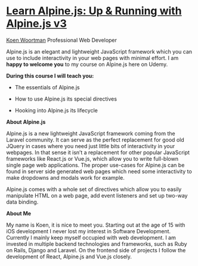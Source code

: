 # [Learn Alpine.js: Up & Running with Alpine.js v3](https://www.udemy.com/home/my-courses/)


[Koen Woortman](https://www.udemy.com/user/koen-woortman/)
Professional Web Developer

Alpine.js is an elegant and lightweight JavaScript framework which you can use to include interactivity in your web pages with minimal effort. I am **happy to welcome you** to my course on Alpine.js here on Udemy.

**During this course I will teach you:**

* The essentials of Alpine.js

* How to use Alpine.js its special directives

* Hooking into Alpine.js its lifecycle

**About Alpine.js**

Alpine.js is a new lightweight JavaScript framework coming from the Laravel community. It can serve as the perfect replacement for good old JQuery in cases where you need just little bits of interactivity in your webpages. In that sense it isn’t a replacement for other popular JavaScript frameworks like React.js or Vue.js, which allow you to write full-blown single page web applications. The proper use-cases for Alpine.js can be found in server side generated web pages which need some interactivity to make dropdowns and modals work for example.

Alpine.js comes with a whole set of directives which allow you to easily manipulate HTML on a web page, add event listeners and set up two-way data binding.

**About Me**

My name is Koen, it is nice to meet you. Starting out at the age of 15 with iOS development I never lost my interest in Software Development. Currently I mainly keep myself occupied with web development. I am invested in multiple backend technologies and frameworks, such as Ruby on Rails, Django and Laravel. On the frontend side of projects I follow the development of React, Alpine.js and Vue.js closely.
